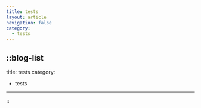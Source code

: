 ```yaml
---
title: tests
layout: article
navigation: false
category:
  - tests
---
```


::blog-list
---
title: tests
category:
  - tests
---
::
